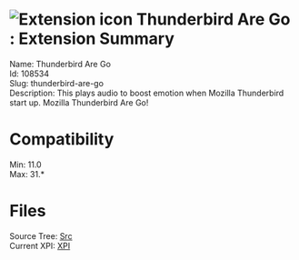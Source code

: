 # ![Extension icon](https://addons.thunderbird.net/static/img/addon-icons/default-64.png) Thunderbird Are Go : Extension Summary

Name: Thunderbird Are Go  
Id: 108534  
Slug: thunderbird-are-go  
Description: This plays audio to boost emotion when Mozilla Thunderbird start up. 
Mozilla Thunderbird Are Go!
  

# Compatibility
Min: 11.0  
Max: 31.*  

# Files

Source Tree: [Src](C:/Dev/Thunderbird/ThunderKdB/xall/xOther/108534-thunderbird-are-go/src)  
Current XPI: [XPI](C:/Dev/Thunderbird/ThunderKdB/xall/xOther/108534-thunderbird-are-go/xpi)  



